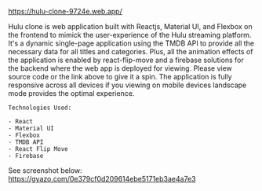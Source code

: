https://hulu-clone-9724e.web.app/

Hulu clone is web application built with Reactjs, Material UI, and Flexbox on the frontend to mimick the user-experience of the Hulu streaming platform. It's a dynamic single-page application using the TMDB API to provide all the necessary data for all titles and categories. Plus, all the animation effects of the application is enabled by react-flip-move and a firebase solutions for the backend where the web app is deployed for viewing. Please view source code or the link above to give it a spin. The application is fully responsive across all devices if you viewing on mobile devices landscape mode provides the optimal experience.  

    Technologies Used: 

    - React
    - Material UI
    - Flexbox 
    - TMDB API 
    - React Flip Move
    - Firebase 
    
See screenshot below: 
https://gyazo.com/0e379cf0d209614ebe5171eb3ae4a7e3
